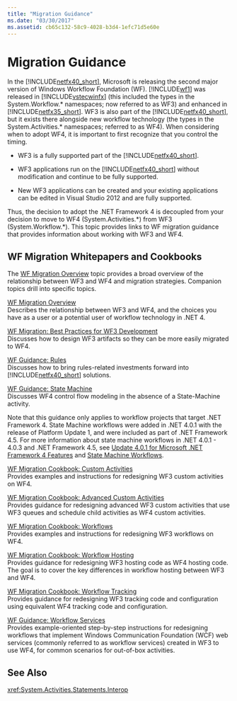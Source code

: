```yaml
---
title: "Migration Guidance"
ms.date: "03/30/2017"
ms.assetid: cb65c132-58c9-4028-b3d4-1efc71d5e60e
---
```

# Migration Guidance
In the [!INCLUDE[netfx40_short](../../../includes/netfx40-short-md.md)], Microsoft is releasing the second major version of Windows Workflow Foundation (WF). [!INCLUDE[wf1](../../../includes/wf1-md.md)] was released in [!INCLUDE[vstecwinfx](../../../includes/vstecwinfx-md.md)] (this included the types in the System.Workflow.* namespaces; now referred to as WF3) and enhanced in [!INCLUDE[netfx35_short](../../../includes/netfx35-short-md.md)]. WF3 is also part of the [!INCLUDE[netfx40_short](../../../includes/netfx40-short-md.md)], but it exists there alongside new workflow technology (the types in the System.Activities.\* namespaces; referred to as WF4). When considering when to adopt WF4, it is important to first recognize that you control the timing.  
  
-   WF3 is a fully supported part of the [!INCLUDE[netfx40_short](../../../includes/netfx40-short-md.md)].  
  
-   WF3 applications run on the [!INCLUDE[netfx40_short](../../../includes/netfx40-short-md.md)] without modification and continue to be fully supported.  
  
-   New WF3 applications can be created and your existing applications can be edited in Visual Studio 2012 and are fully supported.  
  
 Thus, the decision to adopt the .NET Framework 4 is decoupled from your decision to move to WF4 (System.Activities.*) from WF3 (System.Workflow.\*). This topic provides links to WF migration guidance that provides information about working with WF3 and WF4.  
  
## WF Migration Whitepapers and Cookbooks  
 The [WF Migration Overview](https://go.microsoft.com/fwlink/?LinkId=153873) topic provides a broad overview of the relationship between WF3 and WF4 and migration strategies. Companion topics drill into specific topics.  
  
 [WF Migration Overview](https://go.microsoft.com/fwlink/?LinkId=153873)  
 Describes the relationship between WF3 and WF4, and the choices you have as a user or a potential user of workflow technology in .NET 4.  
  
 [WF Migration: Best Practices for WF3 Development](https://go.microsoft.com/fwlink/?LinkId=153852)  
 Discusses how to design WF3 artifacts so they can be more easily migrated to WF4.  
  
 [WF Guidance: Rules](https://go.microsoft.com/fwlink/?LinkId=153854)  
 Discusses how to bring rules-related investments forward into [!INCLUDE[netfx40_short](../../../includes/netfx40-short-md.md)] solutions.  
  
 [WF Guidance: State Machine](https://go.microsoft.com/fwlink/?LinkId=153855)  
 Discusses WF4 control flow modeling in the absence of a State-Machine activity.  
  
 Note that this guidance only applies to workflow projects that target .NET Framework 4. State Machine workflows were added in .NET 4.0.1 with the release of Platform Update 1, and were included as part of .NET Framework 4.5. For more information about state machine workflows in .NET 4.0.1 - 4.0.3 and .NET Framework 4.5, see [Update 4.0.1 for Microsoft .NET Framework 4 Features](https://msdn.microsoft.com/library/de3297bd-c3e1-4126-95be-2ed7fe2a98fc) and [State Machine Workflows](../../../docs/framework/windows-workflow-foundation/state-machine-workflows.md).  
  
 [WF Migration Cookbook: Custom Activities](https://go.microsoft.com/fwlink/?LinkId=153856)  
 Provides examples and instructions for redesigning WF3 custom activities on WF4.  
  
 [WF Migration Cookbook: Advanced Custom Activities](https://go.microsoft.com/fwlink/?LinkId=275560)  
 Provides guidance for redesigning advanced WF3 custom activities that use WF3 queues and schedule child activities as WF4 custom activities.  
  
 [WF Migration Cookbook: Workflows](https://go.microsoft.com/fwlink/?LinkId=153858)  
 Provides examples and instructions for redesigning WF3 workflows on WF4.  
  
 [WF Migration Cookbook: Workflow Hosting](https://go.microsoft.com/fwlink/?LinkId=275561)  
 Provides guidance for redesigning WF3 hosting code as WF4 hosting code. The goal is to cover the key differences in workflow hosting between WF3 and WF4.  
  
 [WF Migration Cookbook: Workflow Tracking](https://go.microsoft.com/fwlink/?LinkId=275562)  
 Provides guidance for redesigning WF3 tracking code and configuration using equivalent WF4 tracking code and configuration.  
  
 [WF Guidance: Workflow Services](https://go.microsoft.com/fwlink/?LinkId=275564)  
 Provides example-oriented step-by-step instructions for redesigning workflows that implement Windows Communication Foundation (WCF) web services (commonly referred to as workflow services) created in WF3 to use WF4, for common scenarios for out-of-box activities.  
  
## See Also  
 <xref:System.Activities.Statements.Interop>
